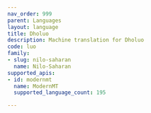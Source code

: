 ```yaml
---
nav_order: 999
parent: Languages
layout: language
title: Dholuo
description: Machine translation for Dholuo
code: luo
family:
- slug: nilo-saharan
  name: Nilo-Saharan
supported_apis:
- id: modernmt
  name: ModernMT
  supported_language_count: 195

---
```


